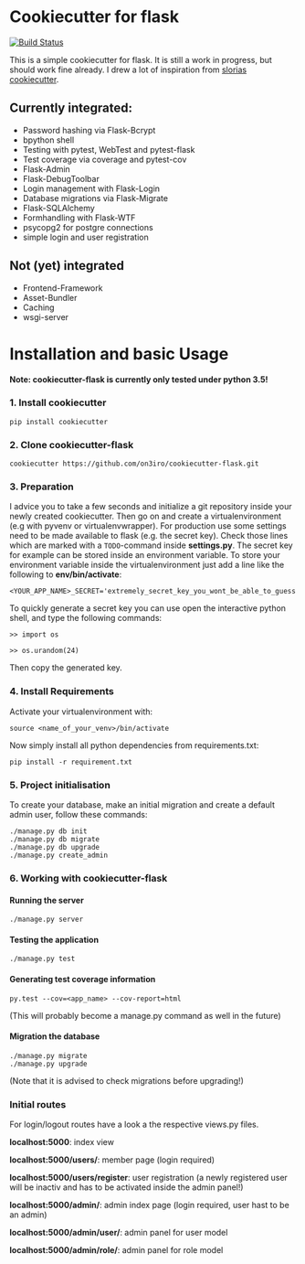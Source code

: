 # Cookiecutter for flask

[![Build Status](https://travis-ci.org/on3iro/cookiecutter-flask.svg)](https://travis-ci.org/on3iro/cookiecutter-flask)

This is a simple cookiecutter for flask. It is still a work in progress, but should work fine already. I drew a lot of inspiration from [slorias cookiecutter](https://github.com/sloria/cookiecutter-flask).


## Currently integrated:
* Password hashing via Flask-Bcrypt
* bpython shell
* Testing with pytest, WebTest and pytest-flask
* Test coverage via coverage and pytest-cov
* Flask-Admin
* Flask-DebugToolbar
* Login management with Flask-Login
* Database migrations via Flask-Migrate
* Flask-SQLAlchemy
* Formhandling with Flask-WTF
* psycopg2 for postgre connections
* simple login and user registration

## Not (yet) integrated
* Frontend-Framework
* Asset-Bundler
* Caching
* wsgi-server


# Installation and basic Usage
__Note: cookiecutter-flask is currently only tested under python 3.5!__

### 1. Install cookiecutter

    pip install cookiecutter

### 2. Clone cookiecutter-flask

    cookiecutter https://github.com/on3iro/cookiecutter-flask.git

### 3. Preparation
I advice you to take a few seconds and initialize a git repository inside
your newly created cookiecutter. Then go on and create a virtualenvironment
(e.g with pyvenv or virtualenvwrapper). For production use some settings need
to be made available to flask (e.g. the secret key). Check those lines which
are marked with a ```TODO```-command inside **settings.py**. The secret key for
example can be stored inside an environment variable.
To store your environment variable inside the virtualenvironment just add a
line like the following to **env/bin/activate**:
    
    <YOUR_APP_NAME>_SECRET='extremely_secret_key_you_wont_be_able_to_guess'

To quickly generate a secret key you can use open the interactive python shell,
and type the following commands:

```>> import os```

```>> os.urandom(24)```

Then copy the generated key.

### 4. Install Requirements
Activate your virtualenvironment with:
    
    source <name_of_your_venv>/bin/activate

Now simply install all python dependencies from requirements.txt:
    
    pip install -r requirement.txt

### 5. Project initialisation
To create your database, make an initial migration and create a default admin
user, follow these commands:

    ./manage.py db init
    ./manage.py db migrate
    ./manage.py db upgrade
    ./manage.py create_admin

### 6. Working with cookiecutter-flask

#### Running the server
    
    ./manage.py server

#### Testing the application

    ./manage.py test

#### Generating test coverage information

    py.test --cov=<app_name> --cov-report=html

(This will probably become a manage.py command as well in the future)

#### Migration the database

    ./manage.py migrate
    ./manage.py upgrade

(Note that it is advised to check migrations before upgrading!)

### Initial routes
For login/logout routes have a look a the respective views.py files.

__localhost:5000__: index view

__localhost:5000/users/__: member page (login required)

__localhost:5000/users/register__: user registration (a newly registered user
will be inactiv and has to be activated inside the admin panel!)

__localhost:5000/admin/__: admin index page (login required, user hast to be an
admin)

__localhost:5000/admin/user/__: admin panel for user model

__localhost:5000/admin/role/__: admin panel for role model
